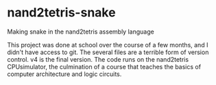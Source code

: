 # nand2tetris-snake
 Making snake in the nand2tetris assembly language

This project was done at school over the course of a few months, and I didn't have access to git. The several files are a terrible form of version control. v4 is the final version.
The code runs on the nand2tetris CPUsimulator, the culmination of a course that teaches the basics of computer architecture and logic circuits.